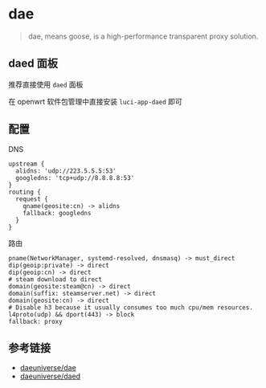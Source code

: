 # dae

> dae, means goose, is a high-performance transparent proxy solution.

## daed 面板

推荐直接使用 `daed` 面板

在 openwrt 软件包管理中直接安装 `luci-app-daed` 即可

## 配置

DNS

```
upstream {
  alidns: 'udp://223.5.5.5:53'
  googledns: 'tcp+udp://8.8.8.8:53'
}
routing {
  request {
    qname(geosite:cn) -> alidns
    fallback: googledns
  }
}
```

路由

```
pname(NetworkManager, systemd-resolved, dnsmasq) -> must_direct
dip(geoip:private) -> direct
dip(geoip:cn) -> direct
# steam download to direct
domain(geosite:steam@cn) -> direct
domain(suffix: steamserver.net) -> direct
domain(geosite:cn) -> direct
# Disable h3 because it usually consumes too much cpu/mem resources.
l4proto(udp) && dport(443) -> block
fallback: proxy
```

## 参考链接

- [daeuniverse/dae](https://github.com/daeuniverse/dae)
- [daeuniverse/daed](https://github.com/daeuniverse/daed)
